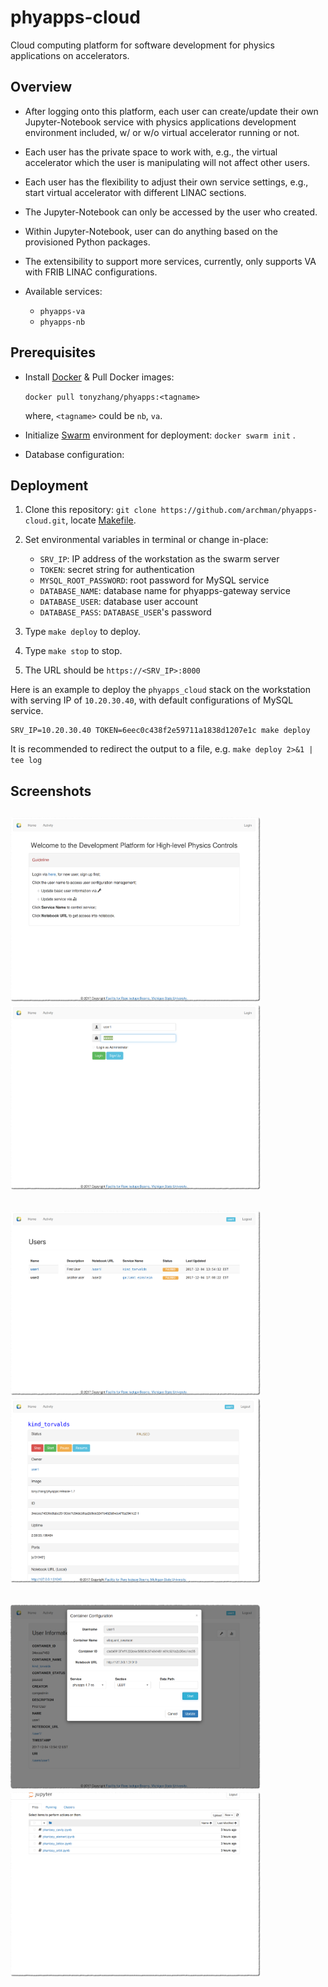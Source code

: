# phyapps-cloud

Cloud computing platform for software development for physics applications
on accelerators.

## Overview

* After logging onto this platform, each user can create/update their own
Jupyter-Notebook service with physics applications development environment
included, w/ or w/o virtual accelerator running or not.

* Each user has the private space to work with, e.g., the virtual
accelerator which the user is manipulating will not affect other users.

* Each user has the flexibility to adjust their own service settings, e.g.,
start virtual accelerator with different LINAC sections.

* The Jupyter-Notebook can only be accessed by the user who created.

* Within Jupyter-Notebook, user can do anything based on the provisioned
Python packages.

* The extensibility to support more services, currently, only supports VA with FRIB LINAC configurations.

* Available services:
  + `phyapps-va`
  + `phyapps-nb`

## Prerequisites

* Install [Docker](https://docs.docker.com/install/) & Pull Docker images:

    `docker pull tonyzhang/phyapps:<tagname>`

  where, `<tagname>` could be `nb`, `va`.

* Initialize [Swarm](https://docs.docker.com/engine/swarm/) environment for deployment: `docker swarm init` .

* Database configuration:

## Deployment

1. Clone this repository: ``git clone https://github.com/archman/phyapps-cloud.git``, locate [Makefile](https://github.com/archman/phyapps-cloud/blob/master/Makefile).

2. Set environmental variables in terminal or change in-place:
    * `SRV_IP`: IP address of the workstation as the swarm server
    * `TOKEN`: secret string for authentication
    * `MYSQL_ROOT_PASSWORD`: root password for MySQL service
    * `DATABASE_NAME`: database name for phyapps-gateway service
    * `DATABASE_USER`: database user account
    * `DATABASE_PASS`: `DATABASE_USER`'s password

3. Type `make deploy` to deploy.

4. Type `make stop` to stop.

5. The URL should be `https://<SRV_IP>:8000`

Here is an example to deploy the `phyapps_cloud` stack on the workstation with serving IP of `10.20.30.40`, with default configurations of MySQL service.
```shell
SRV_IP=10.20.30.40 TOKEN=6eec0c438f2e59711a1838d1207e1c make deploy
```
It is recommended to redirect the output to a file, e.g.
`make deploy 2>&1 | tee log`

## Screenshots

<img src="/screenshots/01_index.png?raw=true" alt="Home Page" title="Home Page" width="400"/><img src="/screenshots/02_login.png?raw=true" alt="Login Page" title="Login Page" width="400"/>
---
<img src="/screenshots/03_users.png?raw=true" alt="Users Activities" title="Users Activities" width="400"/><img src="/screenshots/04_service_admin.png?raw=true" alt="Service Control" title="Service Control" width="400"/>
---
<img src="/screenshots/05_service_new.png?raw=true" alt="Create New Service" title="Create New Service" width="400"/><img src="/screenshots/06_notebook.png?raw=true" alt="Jupyter Notebook" title="Jupyter Notebook" width="400"/>
---
